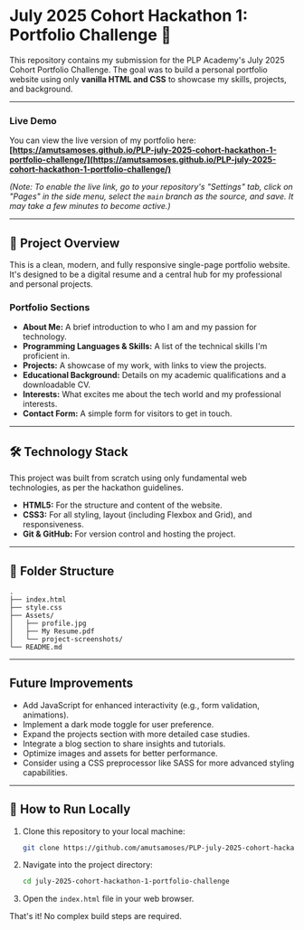 # July 2025 Cohort Hackathon 1: Portfolio Challenge 🚀

This repository contains my submission for the PLP Academy's July 2025 Cohort Portfolio Challenge. The goal was to build a personal portfolio website using only **vanilla HTML and CSS** to showcase my skills, projects, and background.

---

### **Live Demo**

You can view the live version of my portfolio here: **[https://amutsamoses.github.io/PLP-july-2025-cohort-hackathon-1-portfolio-challenge/](https://amutsamoses.github.io/PLP-july-2025-cohort-hackathon-1-portfolio-challenge/)**

_(Note: To enable the live link, go to your repository's "Settings" tab, click on "Pages" in the side menu, select the `main` branch as the source, and save. It may take a few minutes to become active.)_

---

## 🌟 Project Overview

This is a clean, modern, and fully responsive single-page portfolio website. It's designed to be a digital resume and a central hub for my professional and personal projects.

### Portfolio Sections

- **About Me:** A brief introduction to who I am and my passion for technology.
- **Programming Languages & Skills:** A list of the technical skills I'm proficient in.
- **Projects:** A showcase of my work, with links to view the projects.
- **Educational Background:** Details on my academic qualifications and a downloadable CV.
- **Interests:** What excites me about the tech world and my professional interests.
- **Contact Form:** A simple form for visitors to get in touch.

---

## 🛠️ Technology Stack

This project was built from scratch using only fundamental web technologies, as per the hackathon guidelines.

- **HTML5:** For the structure and content of the website.
- **CSS3:** For all styling, layout (including Flexbox and Grid), and responsiveness.
- **Git & GitHub:** For version control and hosting the project.

---

## 📂 Folder Structure

```
.
├── index.html
├── style.css
├── Assets/
│   ├── profile.jpg
│   ├── My Resume.pdf
│   └── project-screenshots/
└── README.md
```

---

## Future Improvements

- Add JavaScript for enhanced interactivity (e.g., form validation, animations).
- Implement a dark mode toggle for user preference.
- Expand the projects section with more detailed case studies.
- Integrate a blog section to share insights and tutorials.
- Optimize images and assets for better performance.
- Consider using a CSS preprocessor like SASS for more advanced styling capabilities.

---

## 🚀 How to Run Locally

1. Clone this repository to your local machine:

   ```bash
   git clone https://github.com/amutsamoses/PLP-july-2025-cohort-hackathon-1-portfolio-challenge
   ```

2. Navigate into the project directory:

   ```bash
   cd july-2025-cohort-hackathon-1-portfolio-challenge

   ```

3. Open the `index.html` file in your web browser.

That's it! No complex build steps are required.
